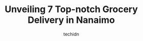 ---
layout: ampstory
image: https://i0.wp.com/www.auto.or.id/wp-content/uploads/2023/06/thrifty-foods-0-nanaimo-1686327214.jpeg?resize=640,853
author: techidn
featured: false
description: Nanaimo, British Columbia, Canada is a haven for Grocery Delivery enthusiasts, boasting an impressive array of 7 top-notch establishments. Whether youre a seasoned connoisseur or simply cur
title: Unveiling 7 Top-notch Grocery Delivery in Nanaimo
cover:
   title: Unveiling 7 Top-notch Grocery Delivery in Nanaimo
   subtitle: AUTO.OR.ID
   background: https://www.auto.or.id/wp-content/uploads/2023/06/thrifty-foods-0-nanaimo-1686327214.jpeg

pages: 
 - layout: thirds
   top: <h1>#1 Country Grocer</h1>
   bottom: "<p>Coffee shop, produce section, bakery and basically whatever you need.We tried couple of their sandwiches and all were delicious</p>"
   background: https://www.auto.or.id/wp-content/uploads/2023/06/thrifty-foods-1-nanaimo-1686327215.jpeg
   backgroundblur: true
 - layout: thirds
   top: <h1>#2 Country Grocer</h1>
   bottom: "<p>82 Twelfth St, Nanaimo, BC V9R 6R6, Canada</p>"
   background: https://www.auto.or.id/wp-content/uploads/2023/06/thrifty-foods-2-nanaimo-1686327216.jpeg
   cta:
      link: https://www.auto.or.id/unveiling-7-top-notch-grocery-delivery-in-nanaimo/
      text: Unveiling 7 Top-notch Grocery Delivery in Nanaimo
 - layout: thirds
   top: <h1>#3 Quality Foods Harewood</h1>
   bottom: "<p>867 Bruce Ave, Nanaimo, BC V9R 4A1, Canada</p>"
   background: https://images.unsplash.com/photo-1508051258-1607bf9363da?ixlib=rb-4.0.3&ixid=MnwxMjA3fDB8MHxwaG90by1wYWdlfHx8fGVufDB8fHx8&auto=format&fit=crop&w=640&h=853&q=80
   cta:
      link: https://www.auto.or.id/unveiling-7-top-notch-grocery-delivery-in-nanaimo/
      text: Unveiling 7 Top-notch Grocery Delivery in Nanaimo
 - layout: thirds
   top: <h1>#4 Fairway Market</h1>
   bottom: "<p>4750 Rutherford Rd #103, Nanaimo, BC V9T 4K6, Canada</p>"
   background: https://images.unsplash.com/photo-1532581140115-3e355d1ed1de?ixlib=rb-4.0.3&ixid=MnwxMjA3fDB8MHxwaG90by1wYWdlfHx8fGVufDB8fHx8&auto=format&fit=crop&w=640&h=853&q=80
   cta:
      link: https://www.auto.or.id/unveiling-7-top-notch-grocery-delivery-in-nanaimo/
      text: Unveiling 7 Top-notch Grocery Delivery in Nanaimo
 - layout: thirds
   top: <h1>#5 Thrifty Foods</h1>
   bottom: "<p>650 Terminal Ave #101, Nanaimo, BC V9R 5E2, Canada</p>"
   background: https://images.unsplash.com/photo-1629935252276-2e9267f778a1?ixlib=rb-4.0.3&ixid=MnwxMjA3fDB8MHxwaG90by1wYWdlfHx8fGVufDB8fHx8&auto=format&fit=crop&w=640&h=853&q=80
   cta:
      link: https://www.auto.or.id/unveiling-7-top-notch-grocery-delivery-in-nanaimo/
      text: Unveiling 7 Top-notch Grocery Delivery in Nanaimo
 - layout: thirds
   top: <h1>#6 Thrifty Foods</h1>
   bottom: "<p>5801 Turner Rd, Nanaimo, BC V9T 6L8, Canada</p>"
   background: https://images.unsplash.com/photo-1596639410348-8470f7fa9f84?ixlib=rb-4.0.3&ixid=MnwxMjA3fDB8MHxwaG90by1wYWdlfHx8fGVufDB8fHx8&auto=format&fit=crop&w=640&h=853&q=80
   cta:
      link: https://www.auto.or.id/unveiling-7-top-notch-grocery-delivery-in-nanaimo/
      text: Unveiling 7 Top-notch Grocery Delivery in Nanaimo
 - layout: thirds
   top: <h1>#7 Quality Foods Nanaimo (Northridge)</h1>
   bottom: "<p>5800 Turner Rd #101, Nanaimo, BC V9T 6J4, Canada</p>"
   background: https://images.unsplash.com/photo-1494363247633-927487612591?ixlib=rb-4.0.3&ixid=MnwxMjA3fDB8MHxwaG90by1wYWdlfHx8fGVufDB8fHx8&auto=format&fit=crop&w=640&h=853&q=80
   cta:
      link: https://www.auto.or.id/unveiling-7-top-notch-grocery-delivery-in-nanaimo/
      text: Unveiling 7 Top-notch Grocery Delivery in Nanaimo
 - layout: thirds
   middle: Continue reading...
   background: https://images.unsplash.com/photo-1484136063621-1acbc3b4ec98?ixlib=rb-4.0.3&ixid=MnwxMjA3fDB8MHxwaG90by1wYWdlfHx8fGVufDB8fHx8&auto=format&fit=crop&w=640&h=853&q=80
   cta:
      link: https://www.auto.or.id/unveiling-7-top-notch-grocery-delivery-in-nanaimo/
      text: Unveiling 7 Top-notch Grocery Delivery in Nanaimo

---